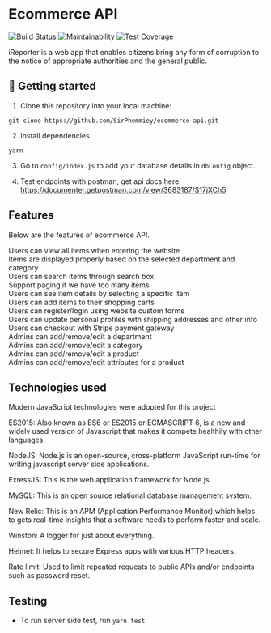 # Ecommerce API
[![Build Status](https://travis-ci.com/leksyib/iReporter.svg?branch=develop)](https://travis-ci.com/leksyib/iReporter)
[![Maintainability](https://api.codeclimate.com/v1/badges/de0518f48aab44aac87b/maintainability)](https://codeclimate.com/github/leksyib/iReporter/maintainability)
[![Test Coverage](https://api.codeclimate.com/v1/badges/de0518f48aab44aac87b/test_coverage)](https://codeclimate.com/github/leksyib/iReporter/test_coverage)

iReporter is a web app that enables citizens bring any form of corruption to the notice of appropriate authorities and the general public.


## 📖 Getting started

1. Clone this repository into your local machine:
```
git clone https://github.com/SirPhemmiey/ecommerce-api.git
```
2. Install dependencies
```
yarn
```

3. Go to `config/index.js` to add your database details in `dbConfig` object.

 4. Test endpoints with postman, get api docs here: https://documenter.getpostman.com/view/3683187/S17jXCh5

## Features
Below are the features of ecommerce API.

Users can view all items when entering the website<br />
Items are displayed properly based on the selected department and category<br />
Users can search items through search box <br/>
Support paging if we have too many items<br/>
Users can see item details by selecting a specific item<br />
Users can add items to their shopping carts<br/>
Users can register/login using website custom forms<br />
Users can update personal profiles with shipping addresses and other info<br />
Users can checkout with Stripe payment gateway <br />
Admins can add/remove/edit a department <br />
Admins can add/remove/edit a category <br />
Admins can add/remove/edit a product <br />
Admins can add/remove/edit attributes for a product <br />

## Technologies used

Modern JavaScript technologies were adopted for this project

ES2015: Also known as ES6 or ES2015 or ECMASCRIPT 6, is a new and widely used version of Javascript
that makes it compete healthily with other languages.

NodeJS: Node.js is an open-source, cross-platform JavaScript run-time for writing javascript server side applications.

ExressJS: This is the web application framework for Node.js

MySQL: This is an open source relational database management system.

New Relic: This is an APM (Application Performance Monitor) which helps to gets real-time insights that a software needs to perform faster and scale. 

Winston: A logger for just about everything.

Helmet: It helps to secure Express apps with various HTTP headers.

Rate limit: Used to limit repeated requests to public APIs and/or endpoints such as password reset.


## Testing
- To run server side test, run `yarn test`
